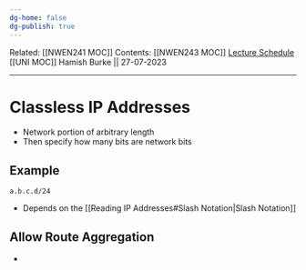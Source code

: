 ```yaml
---
dg-home: false
dg-publish: true
---
```

Related: [[NWEN241 MOC]]
Contents: [[NWEN243 MOC]]
[Lecture Schedule](https://ecs.wgtn.ac.nz/Courses/NWEN243_2023T2/LectureSchedule)
[[UNI MOC]]
Hamish Burke || 27-07-2023
***

# Classless IP Addresses

- Network portion of arbitrary length
- Then specify how many bits are network bits

## Example

`a.b.c.d/24`

- Depends on the [[Reading IP Addresses#Slash Notation\|Slash Notation]]


## Allow Route Aggregation

- 
